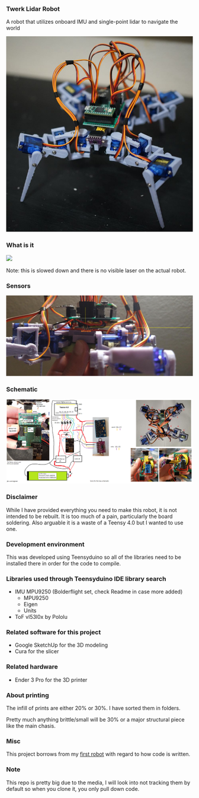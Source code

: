 ### Twerk Lidar Robot
A robot that utilizes onboard IMU and single-point lidar to navigate the world

<img src="./repo-images/01-09-2022--better.JPG" width="800">

### What is it
<img src="./repo-images/01-20-2022--scanning-pattern-slowed-down.gif">

Note: this is slowed down and there is no visible laser on the actual robot.

### Sensors

<img src="./repo-images/01-09-2022--imu-and-sensor.png" width="800">

### Schematic

<img src="./misc/crayon-circuit-3.png" width="800">

### Disclaimer
While I have provided everything you need to make this robot, it is not intended to be rebuilt. It is too much of a pain, particularly the board soldering. Also arguable it is a waste of a Teensy 4.0 but I wanted to use one.

### Development environment

This was developed using Teensyduino so all of the libraries need to be installed there in order for the code to compile.
### Libraries used through Teensyduino IDE library search
* IMU MPU9250 (Bolderflight set, check Readme in case more added)
  * MPU9250
  * Eigen
  * Units
* ToF vl53l0x by Pololu

### Related software for this project
* Google SketchUp for the 3D modeling
* Cura for the slicer

### Related hardware
* Ender 3 Pro for the 3D printer

### About printing
The infill of prints are either 20% or 30%. I have sorted them in folders.

Pretty much anything brittle/small will be 30% or a major structural piece like the main chasis.

### Misc
This project borrows from my [first robot](https://github.com/jdc-cunningham/not-quite-an-ant-robot) with regard to how code is written.

### Note
This repo is pretty big due to the media, I will look into not tracking them by default so when you clone it, you only pull down code.